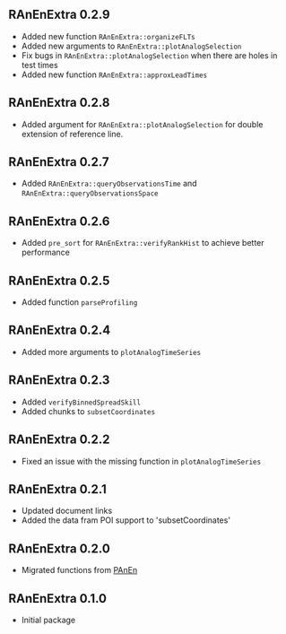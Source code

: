 ## RAnEnExtra 0.2.9

- Added new function `RAnEnExtra::organizeFLTs`
- Added new arguments to `RAnEnExtra::plotAnalogSelection`
- Fix bugs in `RAnEnExtra::plotAnalogSelection` when there are holes in test times
- Added new function `RAnEnExtra::approxLeadTimes`

## RAnEnExtra 0.2.8

- Added argument for `RAnEnExtra::plotAnalogSelection` for double extension of reference line.

## RAnEnExtra 0.2.7

- Added `RAnEnExtra::queryObservationsTime` and `RAnEnExtra::queryObservationsSpace`

## RAnEnExtra 0.2.6

- Added `pre_sort` for `RAnEnExtra::verifyRankHist` to achieve better performance

## RAnEnExtra 0.2.5

- Added function `parseProfiling`

## RAnEnExtra 0.2.4

- Added more arguments to `plotAnalogTimeSeries`

## RAnEnExtra 0.2.3

- Added `verifyBinnedSpreadSkill`
- Added chunks to `subsetCoordinates`

## RAnEnExtra 0.2.2

- Fixed an issue with the missing function in `plotAnalogTimeSeries`

## RAnEnExtra 0.2.1

- Updated document links
- Added the data fram POI support to 'subsetCoordinates'

## RAnEnExtra 0.2.0

- Migrated functions from [PAnEn](https://weiming-hu.github.io/AnalogsEnsemble/)

## RAnEnExtra 0.1.0

- Initial package
